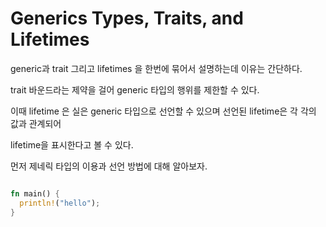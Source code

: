 # Generics Types, Traits, and Lifetimes


generic과 trait 그리고 lifetimes 을 한번에 묶어서 설명하는데 이유는 간단하다.

trait 바운드라는 제약을 걸어 generic 타입의 행위를 제한할 수 있다.

이때 lifetime 은 실은 generic 타입으로 선언할 수 있으며 선언된 lifetime은 각 각의 값과 관계되어

lifetime을 표시한다고 볼 수 있다.


먼저 제네릭 타입의 이용과 선언 방법에 대해 알아보자.

```rs

fn main() {
  println!("hello");
}


```
